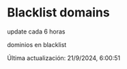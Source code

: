 # Blacklist domains

update cada 6 horas

dominios en blacklist

Última actualización: 21/9/2024, 6:00:51